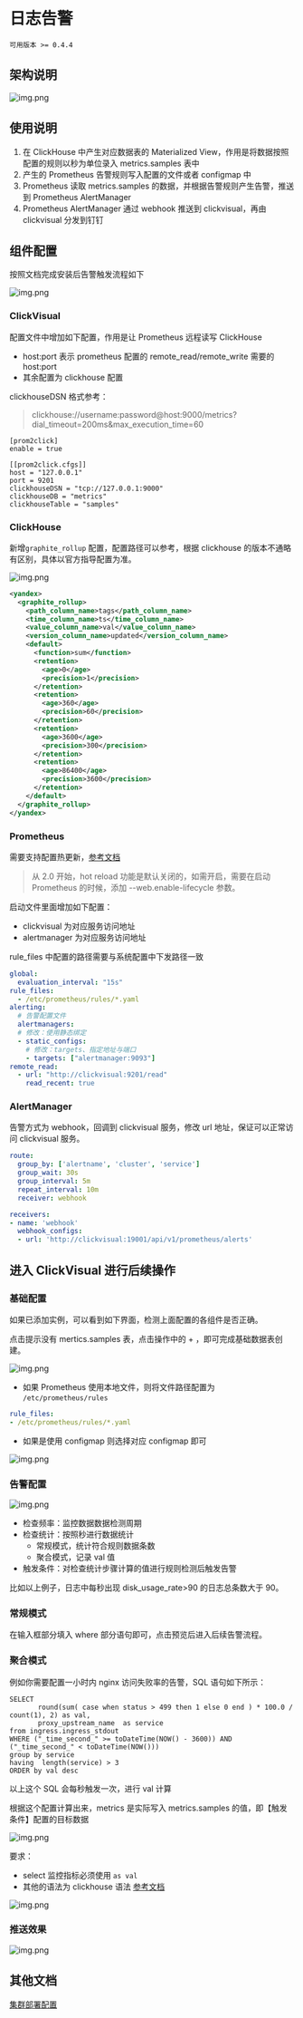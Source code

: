 # 日志告警

`可用版本 >= 0.4.4`

## 架构说明

![img.png](../../images/alarm-arch.png)

## 使用说明

1. 在 ClickHouse 中产生对应数据表的 Materialized View，作用是将数据按照配置的规则以秒为单位录入 metrics.samples 表中
2. 产生的 Prometheus 告警规则写入配置的文件或者 configmap 中
3. Prometheus 读取 metrics.samples 的数据，并根据告警规则产生告警，推送到 Prometheus AlertManager
4. Prometheus AlertManager 通过 webhook 推送到 clickvisual，再由 clickvisual 分发到钉钉

## 组件配置

按照文档完成安装后告警触发流程如下

![img.png](../../images/alarm-flow.png)

### ClickVisual

配置文件中增加如下配置，作用是让 Prometheus 远程读写 ClickHouse
- host:port 表示 prometheus 配置的 remote_read/remote_write 需要的 host:port
- 其余配置为 clickhouse 配置

clickhouseDSN 格式参考：
> clickhouse://username:password@host:9000/metrics?dial_timeout=200ms&max_execution_time=60

```
[prom2click]
enable = true

[[prom2click.cfgs]]
host = "127.0.0.1"
port = 9201 
clickhouseDSN = "tcp://127.0.0.1:9000"
clickhouseDB = "metrics"
clickhouseTable = "samples"
```

### ClickHouse

新增`graphite_rollup` 配置，配置路径可以参考，根据 clickhouse 的版本不通略有区别，具体以官方指导配置为准。

![img.png](../../images/graphite_rollup_tree.png)

```xml
<yandex>
  <graphite_rollup>
    <path_column_name>tags</path_column_name>
    <time_column_name>ts</time_column_name>
    <value_column_name>val</value_column_name>
    <version_column_name>updated</version_column_name>
    <default>
      <function>sum</function>
      <retention>
        <age>0</age>
        <precision>1</precision>
      </retention>
      <retention>
        <age>360</age>
        <precision>60</precision>
      </retention>
      <retention>
        <age>3600</age>
        <precision>300</precision>
      </retention>
      <retention>
        <age>86400</age>
        <precision>3600</precision>
      </retention>
    </default>
  </graphite_rollup>
</yandex>
```

### Prometheus

需要支持配置热更新，[参考文档](https://songjiayang.gitbooks.io/prometheus/content/qa/hotreload.html)

> 从 2.0 开始，hot reload 功能是默认关闭的，如需开启，需要在启动 Prometheus 的时候，添加 --web.enable-lifecycle 参数。

启动文件里面增加如下配置：

- clickvisual 为对应服务访问地址
- alertmanager 为对应服务访问地址

rule_files 中配置的路径需要与系统配置中下发路径一致

```yaml
global:
  evaluation_interval: "15s"
rule_files:
  - /etc/prometheus/rules/*.yaml
alerting:
  # 告警配置文件
  alertmanagers:
  # 修改：使用静态绑定
  - static_configs:
    # 修改：targets、指定地址与端口
    - targets: ["alertmanager:9093"]
remote_read:
  - url: "http://clickvisual:9201/read"
    read_recent: true
```

### AlertManager

告警方式为 webhook，回调到 clickvisual 服务，修改 url 地址，保证可以正常访问 clickvisual 服务。

```yaml
route:
  group_by: ['alertname', 'cluster', 'service']
  group_wait: 30s
  group_interval: 5m
  repeat_interval: 10m
  receiver: webhook

receivers:
- name: 'webhook'
  webhook_configs:
  - url: 'http://clickvisual:19001/api/v1/prometheus/alerts'
```

## 进入 ClickVisual 进行后续操作

### 基础配置

如果已添加实例，可以看到如下界面，检测上面配置的各组件是否正确。  

点击提示没有 mertics.samples 表，点击操作中的 + ，即可完成基础数据表创建。

![img.png](../../images/alarm-manager.png)

- 如果 Prometheus 使用本地文件，则将文件路径配置为 `/etc/prometheus/rules`

```yaml
rule_files:
- /etc/prometheus/rules/*.yaml
```

- 如果是使用 configmap 则选择对应 configmap 即可

![img.png](../../images/alarm-store-k8s.png)

### 告警配置

![img.png](../../images/alarm-config.png)

- 检查频率：监控数据数据检测周期
- 检查统计：按照秒进行数据统计
  - 常规模式，统计符合规则数据条数
  - 聚合模式，记录 val 值
- 触发条件：对检查统计步骤计算的值进行规则检测后触发告警

比如以上例子，日志中每秒出现 disk_usage_rate>90 的日志总条数大于 90。

### 常规模式

在输入框部分填入 where 部分语句即可，点击预览后进入后续告警流程。

### 聚合模式

例如你需要配置一小时内 nginx 访问失败率的告警，SQL 语句如下所示：

```mysql
SELECT 
       round(sum( case when status > 499 then 1 else 0 end ) * 100.0 / count(1), 2) as val,
       proxy_upstream_name  as service
from ingress.ingress_stdout
WHERE ("_time_second_" >= toDateTime(NOW() - 3600)) AND ("_time_second_" < toDateTime(NOW()))
group by service
having  length(service) > 3 
ORDER by val desc
```

以上这个 SQL 会每秒触发一次，进行 val 计算

根据这个配置计算出来，metrics 是实际写入 metrics.samples 的值，即【触发条件】配置的目标数据

![img.png](../../images/alarm-demo.png)

要求： 
- select 监控指标必须使用 `as val`
- 其他的语法为 clickhouse 语法 [参考文档](https://clickhouse.com/docs/zh/sql-reference/statements/select/)

![img.png](../../images/alarm-agg.png)

### 推送效果

![img.png](../../images/alarm-msg-push.png)

## 其他文档

[集群部署配置](https://github.com/clickvisual/clickvisual/tree/master/data/k8s/prometheus)
